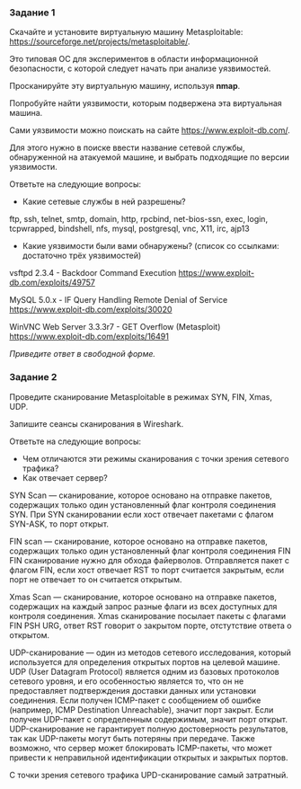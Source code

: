 ### Задание 1

Скачайте и установите виртуальную машину Metasploitable: https://sourceforge.net/projects/metasploitable/.

Это типовая ОС для экспериментов в области информационной безопасности, с которой следует начать при анализе уязвимостей.

Просканируйте эту виртуальную машину, используя **nmap**.

Попробуйте найти уязвимости, которым подвержена эта виртуальная машина.

Сами уязвимости можно поискать на сайте https://www.exploit-db.com/.

Для этого нужно в поиске ввести название сетевой службы, обнаруженной на атакуемой машине, и выбрать подходящие по версии уязвимости.

Ответьте на следующие вопросы:

- Какие сетевые службы в ней разрешены?

ftp, ssh, telnet, smtp, domain, http, rpcbind, net-bios-ssn, exec, login, tcpwrapped, bindshell, nfs, mysql, postgresql, vnc, X11, irc, ajp13

- Какие уязвимости были вами обнаружены? (список со ссылками: достаточно трёх уязвимостей)

vsftpd 2.3.4 - Backdoor Command Execution
https://www.exploit-db.com/exploits/49757

MySQL 5.0.x - IF Query Handling Remote Denial of Service
https://www.exploit-db.com/exploits/30020

WinVNC Web Server 3.3.3r7 - GET Overflow (Metasploit)
https://www.exploit-db.com/exploits/16491
  
*Приведите ответ в свободной форме.*  

### Задание 2

Проведите сканирование Metasploitable в режимах SYN, FIN, Xmas, UDP.

Запишите сеансы сканирования в Wireshark.

Ответьте на следующие вопросы:

- Чем отличаются эти режимы сканирования с точки зрения сетевого трафика?
- Как отвечает сервер?

SYN Scan — сканирование, которое основано на отправке пакетов, содержащих только один установленный флаг контроля соединения SYN.
При SYN сканировании если хост отвечает пакетами с флагом SYN-ASK, то порт открыт.

FIN scan — сканирование, которое основано на отправке пакетов, содержащих только один установленный флаг контроля соединения FIN
FIN сканирование нужно для обхода файерволов. Отправляется пакет с флагом FIN, если хост отвечает RST то порт считается закрытым, если порт не отвечает то он считается открытым.

Xmas Scan — сканирование, которое основано на отправке пакетов, содержащих на каждый запрос разные флаги из всех доступных для контроля соединения.
Xmas сканирование посылает пакеты с флагами FIN PSH URG, ответ RST говорит о закрытом порте, отстутствие ответа о открытом.

UDP-сканирование — один из методов сетевого исследования, который используется для определения открытых портов на целевой машине. UDP (User Datagram Protocol) является одним из базовых протоколов сетевого уровня, и его особенностью является то, что он не предоставляет подтверждения доставки данных или установки соединения.  Если получен ICMP-пакет с сообщением об ошибке (например, ICMP Destination Unreachable), значит порт закрыт. Если получен UDP-пакет с определенным содержимым, значит порт открыт. UDP-сканирование не гарантирует полную достоверность результатов, так как UDP-пакеты могут быть потеряны при передаче. Также возможно, что сервер может блокировать ICMP-пакеты, что может привести к неправильной идентификации открытых и закрытых портов.

С точки зрения сетевого трафика UPD-сканирование самый затратный.
